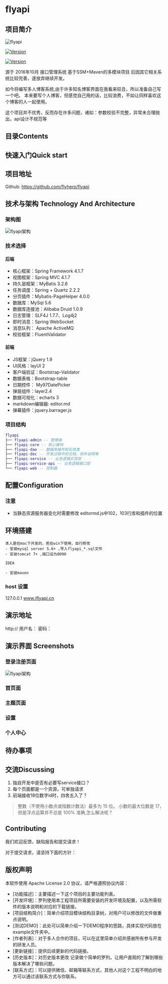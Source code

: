 # flyapi
## 项目简介
![flyapi](flyapi-doc/images/flyapi-logo.png)

[![Version](https://img.shields.io/badge/license-Apache2.0-blue.svg)](https://github.com/flyhero/flyapi)

[![Version](https://img.shields.io/badge/version-1.0-green.svg)](https://github.com/flyhero/flyapi)

源于 2016年10月 接口管理系统 基于SSM+Maven的多模块项目
后因其它相关系统比较完善，遂放弃继续开发。

如今将编写多人博客系统,由于许多知名博客界面在我看来较丑，所以准备自己写一个吧。
本来要写个人博客，但感觉自己用的话，比较浪费，不如让同样喜欢这个博客的人一起使用。

这个项目并不优秀，反而存在许多问题，诸如：参数校验不完整，异常未合理抛出，api设计不规范等

## 目录Contents

## 快速入门Quick start
## 项目地址
Github: https://github.com/flyhero/flyapi


## 技术与架构 Technology And Architecture
### 架构图
![flyapi架构](flyapi-doc/images/flyapi-architecture.png)
### 技术选择
#### 后端

- 核心框架：Spring Framework 4.1.7
- 视图框架：Spring MVC 4.1.7
- 持久层框架：MyBatis 3.2.6
- 任务调度：Spring + Quartz 2.2.2
- 分页插件：Mybatis-PageHelper 4.0.0
- 数据库：MySql 5.6
- 数据库连接池：Alibaba Druid 1.0.9
- 日志管理：SLF4J 1.7.7、Log4j2
- 即时消息：Spring WebSocket
- 消息队列： Apache ActiveMQ
- 校验框架：FluentValidator

#### 前端

- JS框架：jQuery 1.9
- UI风格：layUI 2
- 客户端验证：Bootstrap-Validator
- 数据表格：Bootstrap-table
- 日期控件： My97DatePicker
- 弹层组件：layer2.4
- 数据可视化：echarts 3
- markdown编辑器: editor.md
- 弹幕插件：jquery.barrager.js

### 项目结构
``` lua
flyapi
├── flyapi-admin -- 管理端
├── flyapi-core -- 核心模块
├── flyapi-dao -- 数据库操作和实体类
├── flyapi-doc -- 开发过程中的文档，软件说明等
├── flyapi-service -- 业务逻辑实现层
├── flyapi-service-api -- 业务逻辑接口层
└── flyapi-web -- 控制器
```

## 配置Configuration
### 注意
- 当静态资源服务器变化时需要修改 editormd.js中102，103行库和插件的位置

## 环境搭建
    本人是在mac下开发的，若在win下使用，自行修改
    - 安装mysql server 5.6+ ,导入flyapi_*.sql文件
    - 安装tomcat 7+ ,端口设为8090

    IDEA
    
    - 安装maven
### host 设置
127.0.0.1	www.iflyapi.cn
## 演示地址
http://  用户名：   密码：

## 演示界面 Screenshots
### 登录注册页面
![flyapi架构](flyapi-doc/images/login-register.png)

### 首页面


### 主题页面

### 设置

### 个人中心


## 待办事项


## 交流Discussing
1. 独自开发中是否有必要写service接口？
2. 每个页面都是一个资源，可单独请求
3. 前端接收18位数字id时，四舍五入了？
> 整数（不使用小数点或指数计数法）最多为 15 位。
  小数的最大位数是 17，但是浮点运算并不总是 100% 准确,怎么解决呢？
## Contributing

我们欢迎反馈，缺陷报告和提交请求！


对于提交请求，请坚持下面的方针：



## 版权声明
本软件使用 Apache License 2.0 协议，请严格遵照协议内容：


- [功能描述]：主要描述一下这个项目的主要功能列表。
- [开发环境]：罗列使用本工程项目所需要安装的开发环境及配置，以及所需软件的版本说明和对应的下载链接。
- [项目结构简介]：简单介绍项目模块结构目录树，对用户可以修改的文件做重点说明。
- [测试DEMO]：此处可以简单介绍一下DEMO程序的思路，具体实现代码放在example文件夹中。
- [作者列表]：对于多人合作的项目，可以在这里简单介绍并感谢所有参与开发的研发人员。
- [更新链接]：提供后续更新的代码链接。
- [历史版本]：对历史版本更改 记录做个简单的罗列，让用户直观的了解到哪些版本解决了哪些问题。
- [联系方式]：可以提供微信、邮箱等联系方式，其他人对这个工程不明白的地方可以通过该联系方式与你联系。